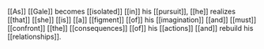 [[As]] [[Gale]] becomes [[isolated]] [[in]] his [[pursuit]], [[he]] realizes [[that]] [[she]] [[is]] [[a]] [[figment]] [[of]] his [[imagination]] [[and]] [[must]] [[confront]] [[the]] [[consequences]] [[of]] his [[actions]] [[and]] rebuild his [[relationships]]. 